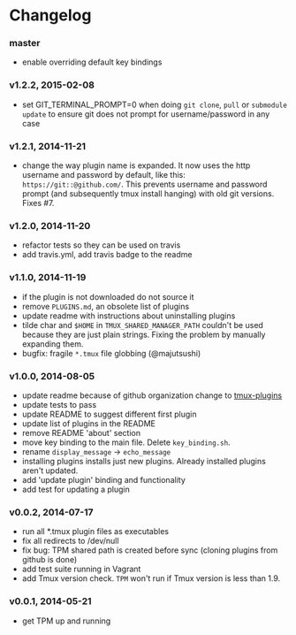 # Changelog

### master
- enable overriding default key bindings

### v1.2.2, 2015-02-08
- set GIT_TERMINAL_PROMPT=0 when doing `git clone`, `pull` or `submodule update`
  to ensure git does not prompt for username/password in any case

### v1.2.1, 2014-11-21
- change the way plugin name is expanded. It now uses the http username
  and password by default, like this: `https://git::@github.com/`. This prevents
  username and password prompt (and subsequently tmux install hanging) with old
  git versions. Fixes #7.

### v1.2.0, 2014-11-20
- refactor tests so they can be used on travis
- add travis.yml, add travis badge to the readme

### v1.1.0, 2014-11-19
- if the plugin is not downloaded do not source it
- remove `PLUGINS.md`, an obsolete list of plugins
- update readme with instructions about uninstalling plugins
- tilde char and `$HOME` in `TMUX_SHARED_MANAGER_PATH` couldn't be used because
  they are just plain strings. Fixing the problem by manually expanding them.
- bugfix: fragile `*.tmux` file globbing (@majutsushi)

### v1.0.0, 2014-08-05
- update readme because of github organization change to
  [tmux-plugins](https://github.com/tmux-plugins)
- update tests to pass
- update README to suggest different first plugin
- update list of plugins in the README
- remove README 'about' section
- move key binding to the main file. Delete `key_binding.sh`.
- rename `display_message` -> `echo_message`
- installing plugins installs just new plugins. Already installed plugins aren't
  updated.
- add 'update plugin' binding and functionality
- add test for updating a plugin

### v0.0.2, 2014-07-17
- run all *.tmux plugin files as executables
- fix all redirects to /dev/null
- fix bug: TPM shared path is created before sync (cloning plugins from github
  is done)
- add test suite running in Vagrant
- add Tmux version check. `TPM` won't run if Tmux version is less than 1.9.

### v0.0.1, 2014-05-21
- get TPM up and running
